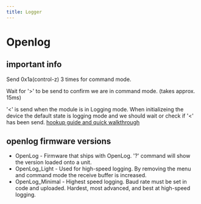 ```yaml
---
title: Logger
---
```

# Openlog

## important info

Send 0x1a(control-z) 3 times for command mode.

Wait for '>' to be send to confirm we are in command mode. (takes approx. 15ms)

'\<' is send when the module is in Logging mode.
When initializeing the device the default state is logging mode and we should wait or check if '\<' has been send.
[hookup guide and quick walkthrough](https://learn.sparkfun.com/tutorials/openlog-hookup-guide)

## openlog firmware versions

- OpenLog - Firmware that ships with OpenLog. '?' command will show the version loaded onto a unit.
- OpenLog_Light - Used for high-speed logging. By removing the menu and command mode the receive buffer is increased.
- OpenLog_Minimal - Highest speed logging. Baud rate must be set in code and uploaded. Hardest, most advanced, and best at high-speed logging.
